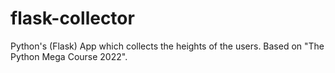 # flask-collector
Python's (Flask) App which collects the heights of the users. Based on "The Python Mega Course 2022".

